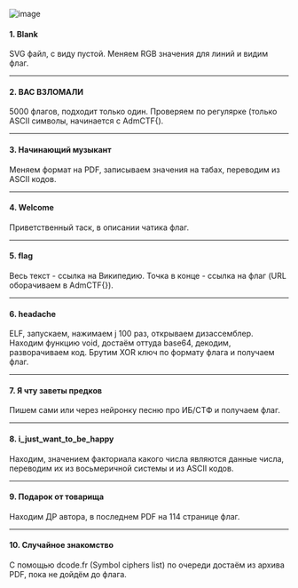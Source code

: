 ![image](https://github.com/user-attachments/assets/b99e4546-3ed0-4b25-bac5-945b194e692c)

#### 1. Blank

SVG файл, с виду пустой. Меняем RGB значения для линий и видим флаг.

---

#### 2. ВАС ВЗЛОМАЛИ

5000 флагов, подходит только один. Проверяем по регулярке (только ASCII символы, начинается с AdmCTF{).

---

#### 3. Начинающий музыкант

Меняем формат на PDF, записываем значения на табах, переводим из ASCII кодов.

---

#### 4. Welcome

Приветственный таск, в описании чатика флаг.

---

#### 5. flag

Весь текст - ссылка на Википедию. Точка в конце - ссылка на флаг (URL оборачиваем в AdmCTF{}).

---

#### 6. headache

ELF, запускаем, нажимаем j 100 раз, открываем дизассемблер. Находим функцию void, достаём оттуда base64, декодим, разворачиваем код. Брутим XOR ключ по формату флага и получаем флаг.

---

#### 7. Я чту заветы предков

Пишем сами или через нейронку песню про ИБ/СТФ и получаем флаг.

---

#### 8. i_just_want_to_be_happy

Находим, значением факториала какого числа являются данные числа, переводим их из восьмеричной системы и из ASCII кодов.

---

#### 9. Подарок от товарища

Находим ДР автора, в последнем PDF на 114 странице флаг.

---

#### 10. Случайное знакомство

С помощью dcode.fr (Symbol ciphers list) по очереди достаём из архива PDF, пока не дойдём до флага.
